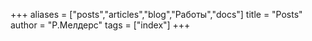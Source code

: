 +++
aliases = ["posts","articles","blog","Работы","docs"]
title = "Posts"
author = "Р.Мелдерс"
tags = ["index"]
+++
